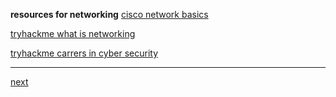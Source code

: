 **resources for networking**
[cisco network basics](https://www.netacad.com/courses/networking-basics?courseLang=en-US)

[tryhackme what is networking](https://tryhackme.com/r/room/whatisnetworking)

[tryhackme carrers in cyber security](https://tryhackme.com/r/room/careersincyber)

-------------------------------------

[next](https://github.com/ROT101/learn_something/blob/main/networking/11.wireshark.md)
